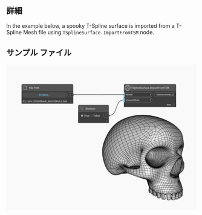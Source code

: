 ## 詳細
In the example below, a spooky T-Spline surface is imported from a T-Spline Mesh file using `TSplineSurface.ImportFromTSM` node.

## サンプル ファイル
![TSplineSurface.ImportFromTSM](./SEK72377I2YNUG2LJNOJ6APT3WYI3HJW6FDSVZL3LX2XEMYIA4OQ_img.jpg)
